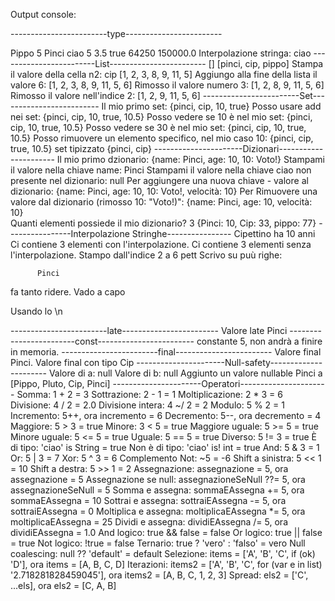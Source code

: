 Output console:

------------------------type------------------------

Pippo
5
Pinci
ciao
5
3.5
true
64250
150000.0
Interpolazione stringa: ciao
------------------------List------------------------
[]
[pinci, cip, pippo]
Stampa il valore della cella n2: cip
[1, 2, 3, 8, 9, 11, 5]
Aggiungo alla fine della lista il valore 6: [1, 2, 3, 8, 9, 11, 5, 6]
Rimosso il valore numero 3: [1, 2, 8, 9, 11, 5, 6]
Rimosso il valore nell'indice 2: [1, 2, 9, 11, 5, 6]
------------------------Set-------------------------
Il mio primo set: {pinci, cip, 10, true}
Posso usare add nei set: {pinci, cip, 10, true, 10.5}
Posso vedere se 10 è nel mio set: {pinci, cip, 10, true, 10.5}
Posso vedere se 30 è nel mio set: {pinci, cip, 10, true, 10.5}
Posso rimuovere un elemento specifico, nel mio caso 10: {pinci, cip, true, 10.5}
set tipizzato {pinci, cip}
----------------------Dizionari----------------------
Il mio primo dzionario: {name: Pinci, age: 10, 10: Voto!}
Stampami il valore nella chiave name: Pinci
Stampami il valore nella chiave ciao non presente nel dizionario: null
Per aggiungere una nuova chiave - valore al dizionario: {name: Pinci, age: 10, 10: Voto!, velocità: 10}
Per Rimuovere una valore dal dizionario (rimosso 10: "Voto!)": {name: Pinci, age: 10, velocità: 10}    
Quanti elementi possiede il mio dizionario? 3
{Pinci: 10, Cip: 33, pippo: 77}
----------------Interpolazione Stringhe----------------
Cipettino ha 10 anni
Ci contiene 3 elementi con l'interpolazione.
Ci contiene 3 elementi senza l'interpolazione.
Stampo dall'indice 2 a 6 pett
Scrivo su puù righe: 

          Pinci
  fa
          tanto
  ridere.
  Vado a capo

  Usando lo \n

------------------------late------------------------
Valore late Pinci
------------------------const------------------------
constante 5, non andrà a finire in memoria.
------------------------final------------------------
Valore final Pinci. Valore final con tipo Cip
----------------------Null-safety----------------------
Valore di a: null
Valore di b: null
Aggiunto un valore nullable Pinci a [Pippo, Pluto, Cip, Pinci]
----------------------Operatori----------------------
Somma: 1 + 2 = 3
Sottrazione: 2 - 1 = 1
Moltiplicazione: 2 * 3 = 6
Divisione: 4 / 2 = 2.0
Divisione intera: 4 ~/ 2 = 2
Modulo: 5 % 2 = 1
Incremento: 5++, ora incremento = 6
Decremento: 5--, ora decremento = 4
Maggiore: 5 > 3 = true
Minore: 3 < 5 = true
Maggiore uguale: 5 >= 5 = true
Minore uguale: 5 <= 5 = true
Uguale: 5 == 5 = true
Diverso: 5 != 3 = true
È di tipo: 'ciao' is String = true
Non è di tipo: 'ciao' is! int = true
And: 5 & 3 = 1
Or: 5 | 3 = 7
Xor: 5 ^ 3 = 6
Complemento Not: ~5 = -6
Shift a sinistra: 5 << 1 = 10
Shift a destra: 5 >> 1 = 2
Assegnazione: assegnazione = 5, ora assegnazione = 5
Assegnazione se null: assegnazioneSeNull ??= 5, ora assegnazioneSeNull = 5
Somma e assegna: sommaEAssegna += 5, ora sommaEAssegna = 10
Sottrai e assegna: sottraiEAssegna -= 5, ora sottraiEAssegna = 0
Moltiplica e assegna: moltiplicaEAssegna *= 5, ora moltiplicaEAssegna = 25
Dividi e assegna: dividiEAssegna /= 5, ora dividiEAssegna = 1.0
And logico: true && false = false
Or logico: true || false = true
Not logico: !true = false
Ternario: true ? 'vero' : 'falso' = vero
Null coalescing: null ?? 'default' = default
Selezione: items = ['A', 'B', 'C', if (ok) 'D'], ora items = [A, B, C, D]
Iterazioni: items2 = ['A', 'B', 'C', for (var e in list) '2.718281828459045'], ora items2 = [A, B, C, 1, 2, 3]
Spread: els2 = ['C', ...els], ora els2 = [C, A, B]
